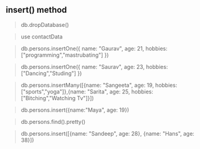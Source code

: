 ## insert() method

> db.dropDatabase()

> use contactData

> db.persons.insertOne({ name: "Gaurav", age: 21, hobbies: ["programming","mastrubating"] })

> db.persons.insertOne({ name: "Saurav", age: 23, hobbies: ["Dancing","Studing"] })

> db.persons.insertMany([{name: "Sangeeta", age: 19, hobbies: ["sports","yoga"]},{name: "Sarita", age: 25, hobbies: ["Bitching","Watching Tv"]}])

<!-- Dont Use This -->

> db.persons.insert({name:"Maya", age: 19})

> db.persons.find().pretty()

> db.persons.insert([{name: "Sandeep", age: 28}, {name: "Hans", age: 38}])